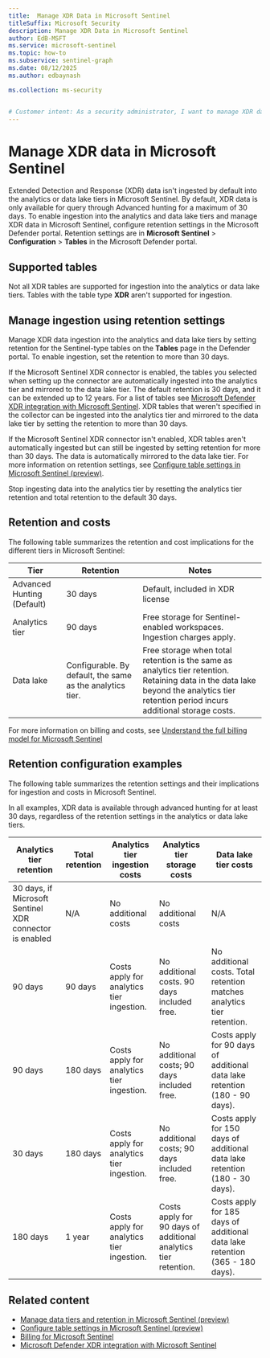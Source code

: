 ```yaml
---  
title:  Manage XDR Data in Microsoft Sentinel
titleSuffix: Microsoft Security  
description: Manage XDR Data in Microsoft Sentinel
author: EdB-MSFT  
ms.service: microsoft-sentinel  
ms.topic: how-to
ms.subservice: sentinel-graph
ms.date: 08/12/2025
ms.author: edbaynash  

ms.collection: ms-security  


# Customer intent: As a security administrator, I want to manage XDR data in Microsoft Sentinel, so that I can ensure relevant data is available for investigation and analysis.
---  
```

 


# Manage XDR data in Microsoft Sentinel

Extended Detection and Response (XDR) data isn't ingested by default into the analytics or data lake tiers in Microsoft Sentinel. By default, XDR data is only available for query through Advanced hunting for a maximum of 30 days. To enable ingestion into the analytics and data lake tiers and manage XDR data in Microsoft Sentinel, configure retention settings in the Microsoft Defender portal. Retention settings are in **Microsoft Sentinel** > **Configuration** > **Tables** in the Microsoft Defender portal.

## Supported tables

Not all XDR tables are supported for ingestion into the analytics or data lake tiers. Tables with the table type **XDR** aren't supported for ingestion.

## Manage ingestion using retention settings

Manage XDR data ingestion into the analytics and data lake tiers by setting retention for the Sentinel-type tables on the **Tables** page in the Defender portal. To enable ingestion, set the retention to more than 30 days. 

If the Microsoft Sentinel XDR connector is enabled, the tables you selected when setting up the connector are automatically ingested into the analytics tier and mirrored to the data lake tier. The default retention is 30 days, and it can be extended up to 12 years. For a list of tables see [Microsoft Defender XDR integration with Microsoft Sentinel](connect-microsoft-365-defender.md?tabs=MDE#connect-events). XDR tables that weren't specified in the collector can be ingested into the analytics tier and mirrored to the data lake tier by setting the retention to more than 30 days.
    
If the Microsoft Sentinel XDR connector isn't enabled, XDR tables aren't automatically ingested but can still be ingested by setting retention for more than 30 days. The data is automatically mirrored to the data lake tier.  For more information on retention settings, see [Configure table settings in Microsoft Sentinel (preview)](manage-table-tiers-retention.md).

Stop ingesting data into the analytics tier by resetting the analytics tier retention and total retention to the default 30 days.

## Retention and costs

The following table summarizes the retention and cost implications for the different tiers in Microsoft Sentinel:

|Tier|	Retention| Notes|
|---|---|---|
|Advanced Hunting (Default)|	30 days	| Default,  included in XDR license|
|Analytics tier | 90 days | Free storage for Sentinel-enabled workspaces. Ingestion charges apply.|
|Data lake	| Configurable. By default, the same as the analytics tier. | Free storage when total retention is the same as analytics tier retention. Retaining data in the data lake beyond the analytics tier retention period incurs additional storage costs.|

For more information on billing and costs, see [Understand the full billing model for Microsoft Sentinel](billing.md#understand-the-full-billing-model-for-microsoft-sentinel)


## Retention configuration examples

The following table summarizes the retention settings and their implications for ingestion and costs in Microsoft Sentinel.

In all examples, XDR data is available through advanced hunting for at least 30 days, regardless of the retention settings in the analytics or data lake tiers.

 Analytics tier retention | Total retention |  Analytics tier ingestion costs| Analytics tier storage costs | Data lake tier costs |
|---|---|---|---|---|
| 30 days, if Microsoft Sentinel XDR connector is enabled | N/A | No additional costs | No additional costs | N/A |
| 90 days | 90 days | Costs apply for analytics tier ingestion. | No additional costs. 90 days included free. | No additional costs. Total retention matches analytics tier retention.|
| 90 days | 180 days | Costs apply for analytics tier ingestion. | No additional costs; 90 days included free. | Costs apply for 90 days of additional data lake retention (180 - 90 days). |
| 30 days | 180 days | Costs apply for analytics tier ingestion. | No additional costs; 90 days included free. | Costs apply for 150 days of additional data lake retention (180 - 30 days). |
| 180 days | 1 year | Costs apply for analytics tier ingestion. | Costs apply for 90 days of additional analytics tier retention. | Costs apply for 185 days of additional data lake retention (365 - 180 days). |

## Related content    

- [Manage data tiers and retention in Microsoft Sentinel (preview)](manage-data-overview.md)
- [Configure table settings in Microsoft Sentinel (preview)](manage-table-tiers-retention.md)
- [Billing for Microsoft Sentinel](billing.md)
- [Microsoft Defender XDR integration with Microsoft Sentinel](connect-microsoft-365-defender.md?tabs=MDE#connect-events)
